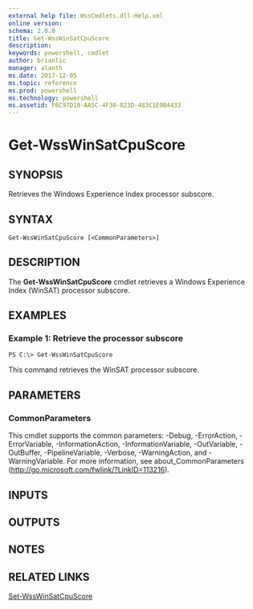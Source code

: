 ```yaml
---
external help file: WssCmdlets.dll-Help.xml
online version: 
schema: 2.0.0
title: Get-WssWinSatCpuScore
description: 
keywords: powershell, cmdlet
author: brianlic
manager: alanth
ms.date: 2017-12-05
ms.topic: reference
ms.prod: powershell
ms.technology: powershell
ms.assetid: F6C97D10-AA5C-4F30-823D-483C1E9B4433
---
```


# Get-WssWinSatCpuScore

## SYNOPSIS
Retrieves the Windows Experience Index processor subscore.

## SYNTAX

```
Get-WssWinSatCpuScore [<CommonParameters>]
```

## DESCRIPTION
The **Get-WssWinSatCpuScore** cmdlet retrieves a Windows Experience Index (WinSAT) processor subscore.

## EXAMPLES

### Example 1: Retrieve the processor subscore
```
PS C:\> Get-WssWinSatCpuScore
```

This command retrieves the WinSAT processor subscore.

## PARAMETERS

### CommonParameters
This cmdlet supports the common parameters: -Debug, -ErrorAction, -ErrorVariable, -InformationAction, -InformationVariable, -OutVariable, -OutBuffer, -PipelineVariable, -Verbose, -WarningAction, and -WarningVariable. For more information, see about_CommonParameters (http://go.microsoft.com/fwlink/?LinkID=113216).

## INPUTS

## OUTPUTS

## NOTES

## RELATED LINKS

[Set-WssWinSatCpuScore](./Set-WssWinSatCpuScore.md)

